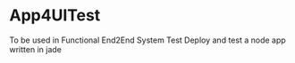 # App4UITest
To be used in Functional End2End System Test
Deploy and test a node app written in jade
